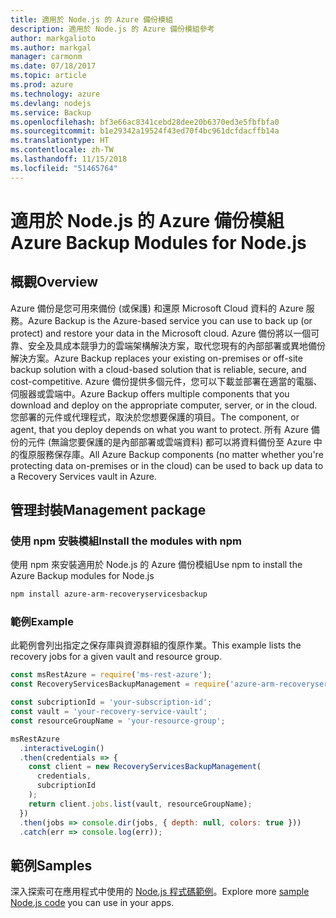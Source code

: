 ```yaml
---
title: 適用於 Node.js 的 Azure 備份模組
description: 適用於 Node.js 的 Azure 備份模組參考
author: markgalioto
ms.author: markgal
manager: carmonm
ms.date: 07/18/2017
ms.topic: article
ms.prod: azure
ms.technology: azure
ms.devlang: nodejs
ms.service: Backup
ms.openlocfilehash: bf3e66ac8341cebd28dee20b6370ed3e5fbfbfa0
ms.sourcegitcommit: b1e29342a19524f43ed70f4bc961dcfdacffb14a
ms.translationtype: HT
ms.contentlocale: zh-TW
ms.lasthandoff: 11/15/2018
ms.locfileid: "51465764"
---
```

# <a name="azure-backup-modules-for-nodejs"></a><span data-ttu-id="fea7a-103">適用於 Node.js 的 Azure 備份模組</span><span class="sxs-lookup"><span data-stu-id="fea7a-103">Azure Backup Modules for Node.js</span></span>

## <a name="overview"></a><span data-ttu-id="fea7a-104">概觀</span><span class="sxs-lookup"><span data-stu-id="fea7a-104">Overview</span></span>

<span data-ttu-id="fea7a-105">Azure 備份是您可用來備份 (或保護) 和還原 Microsoft Cloud 資料的 Azure 服務。</span><span class="sxs-lookup"><span data-stu-id="fea7a-105">Azure Backup is the Azure-based service you can use to back up (or protect) and restore your data in the Microsoft cloud.</span></span> <span data-ttu-id="fea7a-106">Azure 備份將以一個可靠、安全及具成本競爭力的雲端架構解決方案，取代您現有的內部部署或異地備份解決方案。</span><span class="sxs-lookup"><span data-stu-id="fea7a-106">Azure Backup replaces your existing on-premises or off-site backup solution with a cloud-based solution that is reliable, secure, and cost-competitive.</span></span> <span data-ttu-id="fea7a-107">Azure 備份提供多個元件，您可以下載並部署在適當的電腦、伺服器或雲端中。</span><span class="sxs-lookup"><span data-stu-id="fea7a-107">Azure Backup offers multiple components that you download and deploy on the appropriate computer, server, or in the cloud.</span></span> <span data-ttu-id="fea7a-108">您部署的元件或代理程式，取決於您想要保護的項目。</span><span class="sxs-lookup"><span data-stu-id="fea7a-108">The component, or agent, that you deploy depends on what you want to protect.</span></span> <span data-ttu-id="fea7a-109">所有 Azure 備份的元件 (無論您要保護的是內部部署或雲端資料) 都可以將資料備份至 Azure 中的復原服務保存庫。</span><span class="sxs-lookup"><span data-stu-id="fea7a-109">All Azure Backup components (no matter whether you're protecting data on-premises or in the cloud) can be used to back up data to a Recovery Services vault in Azure.</span></span> 

## <a name="management-package"></a><span data-ttu-id="fea7a-110">管理封裝</span><span class="sxs-lookup"><span data-stu-id="fea7a-110">Management package</span></span>

### <a name="install-the-modules-with-npm"></a><span data-ttu-id="fea7a-111">使用 npm 安裝模組</span><span class="sxs-lookup"><span data-stu-id="fea7a-111">Install the modules with npm</span></span>

<span data-ttu-id="fea7a-112">使用 npm 來安裝適用於 Node.js 的 Azure 備份模組</span><span class="sxs-lookup"><span data-stu-id="fea7a-112">Use npm to install the Azure Backup modules for Node.js</span></span>

```bash
npm install azure-arm-recoveryservicesbackup
```

### <a name="example"></a><span data-ttu-id="fea7a-113">範例</span><span class="sxs-lookup"><span data-stu-id="fea7a-113">Example</span></span>

<span data-ttu-id="fea7a-114">此範例會列出指定之保存庫與資源群組的復原作業。</span><span class="sxs-lookup"><span data-stu-id="fea7a-114">This example lists the recovery jobs for a given vault and resource group.</span></span>

```javascript
const msRestAzure = require('ms-rest-azure');
const RecoveryServicesBackupManagement = require('azure-arm-recoveryservicesbackup');

const subcriptionId = 'your-subscription-id';
const vault = 'your-recovery-service-vault';
const resourceGroupName = 'your-resource-group';

msRestAzure
  .interactiveLogin()
  .then(credentials => {
    const client = new RecoveryServicesBackupManagement(
      credentials,
      subcriptionId
    );
    return client.jobs.list(vault, resourceGroupName);
  })
  .then(jobs => console.dir(jobs, { depth: null, colors: true }))
  .catch(err => console.log(err));
```

## <a name="samples"></a><span data-ttu-id="fea7a-115">範例</span><span class="sxs-lookup"><span data-stu-id="fea7a-115">Samples</span></span>

<span data-ttu-id="fea7a-116">深入探索可在應用程式中使用的 [Node.js 程式碼範例](https://azure.microsoft.com/resources/samples/?platform=nodejs)。</span><span class="sxs-lookup"><span data-stu-id="fea7a-116">Explore more [sample Node.js code](https://azure.microsoft.com/resources/samples/?platform=nodejs) you can use in your apps.</span></span>
